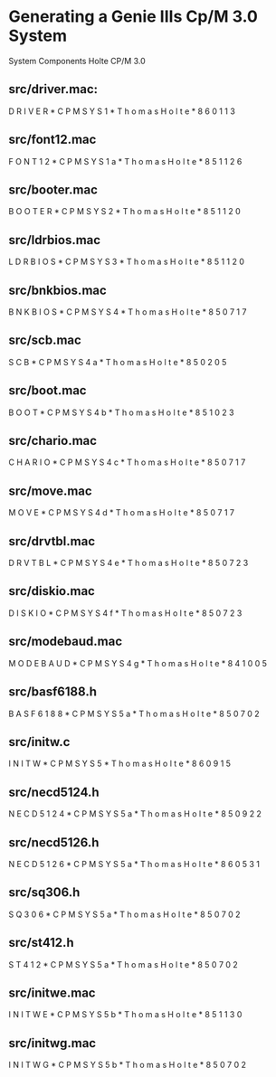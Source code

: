 # Generating a Genie IIIs Cp/M 3.0 System

System Components Holte CP/M 3.0

## src/driver.mac:

D R I V E R  *  C P M S Y S 1  *  T h o m a s   H o l t e  *  8 6 0 1 1 3

## src/font12.mac
F O N T 1 2  *  C P M S Y S 1 a  *  T h o m a s   H o l t e * 8 5 1 1 2 6

## src/booter.mac
B O O T E R  *  C P M S Y S 2  *  T h o m a s   H o l t e  *  8 5 1 1 2 0 

## src/ldrbios.mac
L D R B I O S  *  C P M S Y S 3  *  T h o m a s   H o l t e * 8 5 1 1 2 0 

## src/bnkbios.mac
B N K B I O S  *  C P M S Y S 4  *  T h o m a s   H o l t e * 8 5 0 7 1 7

## src/scb.mac
S C B  *  C P M S Y S 4 a  *  T h o m a s   H o l t e   *   8 5 0 2 0 5

## src/boot.mac
B O O T  *  C P M S Y S 4 b  *  T h o m a s   H o l t e   *  8 5 1 0 2 3

## src/chario.mac
C H A R I O  *  C P M S Y S 4 c  *  T h o m a s   H o l t e * 8 5 0 7 1 7

## src/move.mac
M O V E  *  C P M S Y S 4 d  *  T h o m a s   H o l t e   *  8 5 0 7 1 7 

## src/drvtbl.mac
D R V T B L  *  C P M S Y S 4 e  *  T h o m a s   H o l t e * 8 5 0 7 2 3

## src/diskio.mac
D I S K I O  *  C P M S Y S 4 f  *  T h o m a s   H o l t e * 8 5 0 7 2 3 

## src/modebaud.mac
M O D E B A U D * C P M S Y S 4 g * T h o m a s   H o l t e * 8 4 1 0 0 5

## src/basf6188.h
B A S F 6 1 8 8  * C P M S Y S 5 a * T h o m a s   H o l t e * 8 5 0 7 0 2 

## src/initw.c
I N I T W  *  C P M S Y S 5  *  T h o m a s   H o l t e  *   8 6 0 9 1 5 

## src/necd5124.h
N E C D 5 1 2 4  * C P M S Y S 5 a * T h o m a s   H o l t e * 8 5 0 9 2 2

## src/necd5126.h
N E C D 5 1 2 6  * C P M S Y S 5 a * T h o m a s   H o l t e * 8 6 0 5 3 1 

## src/sq306.h
S Q 3 0 6  *  C P M S Y S 5 a  *  T h o m a s   H o l t e  *  8 5 0 7 0 2

## src/st412.h
S T 4 1 2  *  C P M S Y S 5 a  *  T h o m a s   H o l t e  *  8 5 0 7 0 2

## src/initwe.mac
I N I T W E  *  C P M S Y S 5 b  *  T h o m a s   H o l t e * 8 5 1 1 3 0

## src/initwg.mac
I N I T W G  *  C P M S Y S 5 b  *  T h o m a s   H o l t e * 8 5 0 7 0 2 
